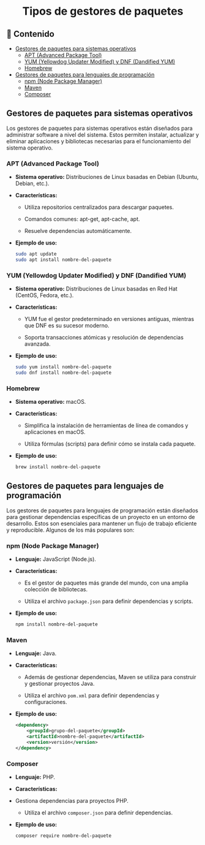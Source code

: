 <h1 align="center">Tipos de gestores de paquetes</h1>

<h2>📑 Contenido</h2>

- [Gestores de paquetes para sistemas operativos](#gestores-de-paquetes-para-sistemas-operativos)
  - [APT (Advanced Package Tool)](#apt-advanced-package-tool)
  - [YUM (Yellowdog Updater Modified) y DNF (Dandified YUM)](#yum-yellowdog-updater-modified-y-dnf-dandified-yum)
  - [Homebrew](#homebrew)
- [Gestores de paquetes para lenguajes de programación](#gestores-de-paquetes-para-lenguajes-de-programación)
  - [npm (Node Package Manager)](#npm-node-package-manager)
  - [Maven](#maven)
  - [Composer](#composer)

## Gestores de paquetes para sistemas operativos

Los gestores de paquetes para sistemas operativos están diseñados para administrar software a nivel del sistema. Estos permiten instalar, actualizar y eliminar aplicaciones y bibliotecas necesarias para el funcionamiento del sistema operativo.

### APT (Advanced Package Tool)

- **Sistema operativo:** Distribuciones de Linux basadas en Debian (Ubuntu, Debian, etc.).

- **Características:**

  - Utiliza repositorios centralizados para descargar paquetes.

  - Comandos comunes: apt-get, apt-cache, apt.

  - Resuelve dependencias automáticamente.

- **Ejemplo de uso:**

  ```bash
  sudo apt update
  sudo apt install nombre-del-paquete
  ```

### YUM (Yellowdog Updater Modified) y DNF (Dandified YUM)

- **Sistema operativo:** Distribuciones de Linux basadas en Red Hat (CentOS, Fedora, etc.).

- **Características:**

  - YUM fue el gestor predeterminado en versiones antiguas, mientras que DNF es su sucesor moderno.

  - Soporta transacciones atómicas y resolución de dependencias avanzada.

- **Ejemplo de uso:**

  ```bash
  sudo yum install nombre-del-paquete
  sudo dnf install nombre-del-paquete
  ```

### Homebrew

- **Sistema operativo:** macOS.

- **Características:**

  - Simplifica la instalación de herramientas de línea de comandos y aplicaciones en macOS.

  - Utiliza fórmulas (scripts) para definir cómo se instala cada paquete.

- **Ejemplo de uso:**

  ```bash
  brew install nombre-del-paquete
  ```

## Gestores de paquetes para lenguajes de programación

Los gestores de paquetes para lenguajes de programación están diseñados para gestionar dependencias específicas de un proyecto en un entorno de desarrollo. Estos son esenciales para mantener un flujo de trabajo eficiente y reproducible. Algunos de los más populares son:

### npm (Node Package Manager)

- **Lenguaje:** JavaScript (Node.js).

- **Características:**

  - Es el gestor de paquetes más grande del mundo, con una amplia colección de bibliotecas.

  - Utiliza el archivo `package.json` para definir dependencias y scripts.

- **Ejemplo de uso:**

  ```bash
  npm install nombre-del-paquete
  ```

### Maven

- **Lenguaje:** Java.

- **Características:**

  - Además de gestionar dependencias, Maven se utiliza para construir y gestionar proyectos Java.

  - Utiliza el archivo `pom.xml` para definir dependencias y configuraciones.

- **Ejemplo de uso:**

  ```xml
  <dependency>
      <groupId>grupo-del-paquete</groupId>
      <artifactId>nombre-del-paquete</artifactId>
      <version>versión</version>
  </dependency>
  ```

### Composer

- **Lenguaje:** PHP.

- **Características:**

- Gestiona dependencias para proyectos PHP.

  - Utiliza el archivo `composer.json` para definir dependencias.

- **Ejemplo de uso:**

  ```bash
  composer require nombre-del-paquete
  ```
